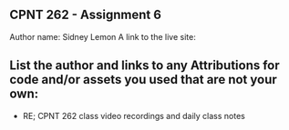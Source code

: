 ## CPNT 262 - Assignment 6

Author name: Sidney Lemon
A link to the live site:

## List the author and links to any Attributions for code and/or assets you used that are not your own:

- RE; CPNT 262 class video recordings and daily class notes
